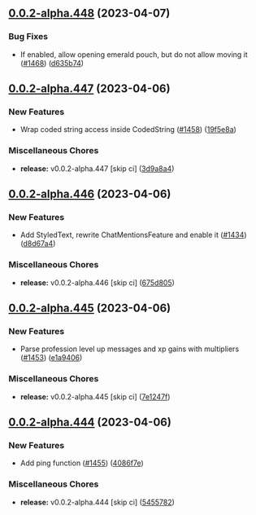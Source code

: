 ## [0.0.2-alpha.448](https://github.com/Wynntils/Artemis/compare/v0.0.2-alpha.447...v0.0.2-alpha.448) (2023-04-07)


### Bug Fixes

* If enabled, allow opening emerald pouch, but do not allow moving it ([#1468](https://github.com/Wynntils/Artemis/issues/1468)) ([d635b74](https://github.com/Wynntils/Artemis/commit/d635b749f45c7a6bd656a482ed1b29b782bef900))

## [0.0.2-alpha.447](https://github.com/Wynntils/Artemis/compare/v0.0.2-alpha.446...v0.0.2-alpha.447) (2023-04-06)


### New Features

* Wrap coded string access inside CodedString ([#1458](https://github.com/Wynntils/Artemis/issues/1458)) ([19f5e8a](https://github.com/Wynntils/Artemis/commit/19f5e8a34743f0d0a08e0b67511d43c61d5a2e8f))


### Miscellaneous Chores

* **release:** v0.0.2-alpha.447 [skip ci] ([3d9a8a4](https://github.com/Wynntils/Artemis/commit/3d9a8a4bd4d44af361c0717a7ea962404a755304))

## [0.0.2-alpha.446](https://github.com/Wynntils/Artemis/compare/v0.0.2-alpha.445...v0.0.2-alpha.446) (2023-04-06)


### New Features

* Add StyledText, rewrite ChatMentionsFeature and enable it ([#1434](https://github.com/Wynntils/Artemis/issues/1434)) ([d8d67a4](https://github.com/Wynntils/Artemis/commit/d8d67a4f03f8452cc8a93de2bcada4cab4562040))


### Miscellaneous Chores

* **release:** v0.0.2-alpha.446 [skip ci] ([675d805](https://github.com/Wynntils/Artemis/commit/675d805174c2a7c75d6853d6dca2012eac35db22))

## [0.0.2-alpha.445](https://github.com/Wynntils/Artemis/compare/v0.0.2-alpha.444...v0.0.2-alpha.445) (2023-04-06)


### New Features

* Parse profession level up messages and xp gains with multipliers ([#1453](https://github.com/Wynntils/Artemis/issues/1453)) ([e1a9406](https://github.com/Wynntils/Artemis/commit/e1a9406d684ada423780aee1d8cc10a940cee0f8))


### Miscellaneous Chores

* **release:** v0.0.2-alpha.445 [skip ci] ([7e1247f](https://github.com/Wynntils/Artemis/commit/7e1247fae66f93dd3230af8aec5d4e3300cb0a17))

## [0.0.2-alpha.444](https://github.com/Wynntils/Artemis/compare/v0.0.2-alpha.443...v0.0.2-alpha.444) (2023-04-06)


### New Features

* Add ping function ([#1455](https://github.com/Wynntils/Artemis/issues/1455)) ([4086f7e](https://github.com/Wynntils/Artemis/commit/4086f7eafa61e113992a45ef116ce05b92803820))


### Miscellaneous Chores

* **release:** v0.0.2-alpha.444 [skip ci] ([5455782](https://github.com/Wynntils/Artemis/commit/54557820defca0d36265dd0f7650de0824fedb7d))

